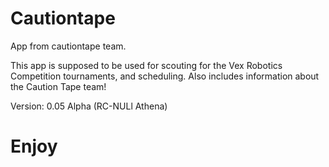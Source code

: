 # Cautiontape
App from cautiontape team.

This app is supposed to be used for scouting for the Vex Robotics Competition tournaments, and scheduling. Also includes information about the Caution Tape team!

Version:
0.05 Alpha (RC-NULl Athena)

# Enjoy

